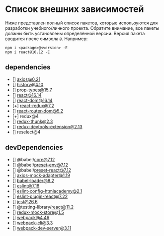 # Список внешних зависимостей

Ниже представлен полный список пакетов, которые используются для разработки учебного/личного проекта. Обратите внимание, все пакеты должны быть установлены определённой версии. Версия пакета вводится после символа `@`. Например: 

```
npm i <package>@<version> -E
npm i react@16.12 -E
``` 

## dependencies

* [] axios@0.21
* [] history@4.10
* [] prop-types@15.7
* [] react@16.14
* [] react-dom@16.14
* [+] react-redux@7.2
* [] react-router-dom@5.2
* [+] redux@4
* [] redux-thunk@2.3
* [] redux-devtools-extension@2.13
* [] reselect@4

## devDependencies

* [] @babel/core@7.12
* [] @babel/preset-env@7.12
* [] @babel/preset-react@7.12
* [] axios-mock-adapter@1.19
* [] babel-loader@8.2
* [] eslint@7.18
* [] eslint-config-htmlacademy@2.1
* [] eslint-plugin-react@7.22
* [] jest@26.6
* [] @testing-library/react@11.2
* [] redux-mock-store@1.5
* [] webpack@4.46
* [] webpack-cli@3.3
* [] webpack-dev-server@3.11
